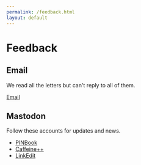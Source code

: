 ```yaml
---
permalink: /feedback.html
layout: default
---
```


# Feedback

## Email

We read all the letters but can't reply to all of them.

[Email](mailto:hello@cocoa.productions)

## Mastodon

Follow these accounts for updates and news.

- [PINBook](https://mastodonapp.uk/@pinbook)
- [Caffeine++](https://mastodonapp.uk/@caffeine)
- [LinkEdit](https://mastodonapp.uk/@linkedit)
